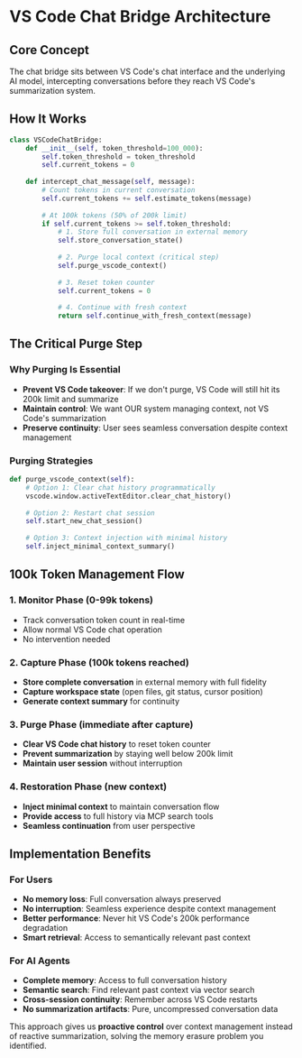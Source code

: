 # VS Code Chat Bridge Architecture

## Core Concept
The chat bridge sits between VS Code's chat interface and the underlying AI model, intercepting conversations before they reach VS Code's summarization system.

## How It Works
```python
class VSCodeChatBridge:
    def __init__(self, token_threshold=100_000):
        self.token_threshold = token_threshold
        self.current_tokens = 0
        
    def intercept_chat_message(self, message):
        # Count tokens in current conversation
        self.current_tokens += self.estimate_tokens(message)
        
        # At 100k tokens (50% of 200k limit)
        if self.current_tokens >= self.token_threshold:
            # 1. Store full conversation in external memory
            self.store_conversation_state()
            
            # 2. Purge local context (critical step)
            self.purge_vscode_context()
            
            # 3. Reset token counter
            self.current_tokens = 0
            
            # 4. Continue with fresh context
            return self.continue_with_fresh_context(message)
```

## The Critical Purge Step

### Why Purging Is Essential
- **Prevent VS Code takeover**: If we don't purge, VS Code will still hit its 200k limit and summarize
- **Maintain control**: We want OUR system managing context, not VS Code's summarization
- **Preserve continuity**: User sees seamless conversation despite context management

### Purging Strategies
```python
def purge_vscode_context(self):
    # Option 1: Clear chat history programmatically
    vscode.window.activeTextEditor.clear_chat_history()
    
    # Option 2: Restart chat session
    self.start_new_chat_session()
    
    # Option 3: Context injection with minimal history
    self.inject_minimal_context_summary()
```

## 100k Token Management Flow

### 1. **Monitor Phase** (0-99k tokens)
- Track conversation token count in real-time
- Allow normal VS Code chat operation
- No intervention needed

### 2. **Capture Phase** (100k tokens reached)
- **Store complete conversation** in external memory with full fidelity
- **Capture workspace state** (open files, git status, cursor position)
- **Generate context summary** for continuity

### 3. **Purge Phase** (immediate after capture)
- **Clear VS Code chat history** to reset token counter
- **Prevent summarization** by staying well below 200k limit
- **Maintain user session** without interruption

### 4. **Restoration Phase** (new context)
- **Inject minimal context** to maintain conversation flow
- **Provide access** to full history via MCP search tools
- **Seamless continuation** from user perspective

## Implementation Benefits

### For Users
- **No memory loss**: Full conversation always preserved
- **No interruption**: Seamless experience despite context management
- **Better performance**: Never hit VS Code's 200k performance degradation
- **Smart retrieval**: Access to semantically relevant past context

### For AI Agents
- **Complete memory**: Access to full conversation history
- **Semantic search**: Find relevant past context via vector search
- **Cross-session continuity**: Remember across VS Code restarts
- **No summarization artifacts**: Pure, uncompressed conversation data

This approach gives us **proactive control** over context management instead of reactive summarization, solving the memory erasure problem you identified.
